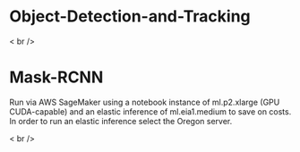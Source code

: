 # Object-Detection-and-Tracking

< br />

# Mask-RCNN
Run via AWS SageMaker using a notebook instance of ml.p2.xlarge (GPU CUDA-capable) and an elastic inference of ml.eia1.medium to save on costs. In order to run an elastic inference select the Oregon server.




< br />

